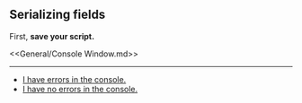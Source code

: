 ## Serializing fields

First, **save your script.**  

<<General/Console Window.md>>

--- 

- [I have errors in the console.](Serialization/Serialization%20with%20errors.md)
- [I have no errors in the console.](Serialization/Debug%20Mode.md)